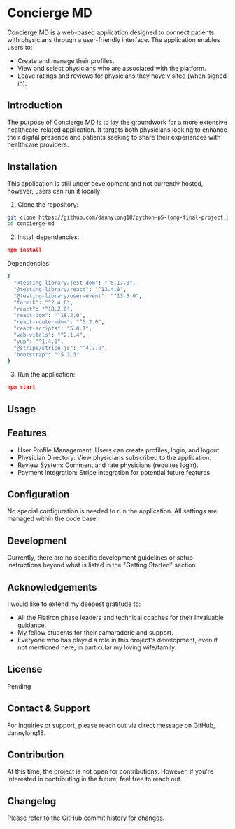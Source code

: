 # Concierge MD

Concierge MD is a web-based application designed to connect patients with physicians through a user-friendly interface. The application enables users to:

- Create and manage their profiles.
- View and select physicians who are associated with the platform.
- Leave ratings and reviews for physicians they have visited (when signed in).

## Introduction
The purpose of Concierge MD is to lay the groundwork for a more extensive healthcare-related application. It targets both physicians looking to enhance their digital presence and patients seeking to share their experiences with healthcare providers.


## Installation

This application is still under development and not currently hosted, however, users can run it locally: 

1. Clone the repository:

```bash
git clone https://github.com/dannylong18/python-p5-long-final-project.git
cd concierge-md
```
2. Install dependencies:

```json
npm install
```

   Dependencies:

```bash
{
  "@testing-library/jest-dom": "^5.17.0",
  "@testing-library/react": "^13.4.0",
  "@testing-library/user-event": "^13.5.0",
  "formik": "^2.4.6",
  "react": "^18.2.0",
  "react-dom": "^18.2.0",
  "react-router-dom": "^5.2.0",
  "react-scripts": "5.0.1",
  "web-vitals": "^2.1.4",
  "yup": "^1.4.0",
  "@stripe/stripe-js": "^4.7.0",
  "bootstrap": "^5.3.3"
}
```

3. Run the application:

```json
npm start
```

## Usage

## Features

- User Profile Management: Users can create profiles, login, and logout.
- Physician Directory: View physicians subscribed to the application.
- Review System: Comment and rate physicians (requires login).
- Payment Integration: Stripe integration for potential future features.

## Configuration
No special configuration is needed to run the application. All settings are managed within the code base.

## Development

Currently, there are no specific development guidelines or setup instructions beyond what is listed in the "Getting Started" section.

## Acknowledgements

I would like to extend my deepest gratitude to: 

- All the Flatiron phase leaders and technical coaches for their invaluable guidance.
- My fellow students for their camaraderie and support.
- Everyone who has played a role in this project's development, even if not mentioned here, in particular my loving wife/family. 
 
## License
Pending

## Contact & Support
For inquiries or support, please reach out via direct message on GitHub, dannylong18.

## Contribution

At this time, the project is not open for contributions. However, if you're interested in contributing in the future, feel free to reach out.

## Changelog

Please refer to the GitHub commit history for changes.

